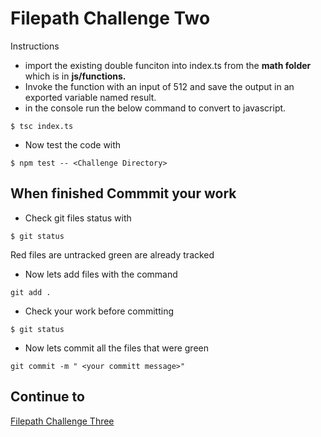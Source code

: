 # Filepath Challenge Two
Instructions
* import the existing double funciton into index.ts from the **math folder** which is in **js/functions.**
* Invoke the function with an input of 512 and save the output in an exported variable named result.
* in the console run the below command to convert to javascript.
```
$ tsc index.ts
```
* Now test the code with
```
$ npm test -- <Challenge Directory>
```
## When finished Commmit your work
* Check git files status with
``` 
$ git status
````
Red files are untracked green are already tracked

* Now lets add files with the command 
```
git add .
````
* Check your work before committing
```
$ git status
```
* Now lets commit all the files that were green 
``` 
git commit -m " <your committ message>"
```
## Continue to
[Filepath Challenge Three](https://github.com/SoftStackFactory/typescript-imports/tree/master/filepath-challenge-three)
